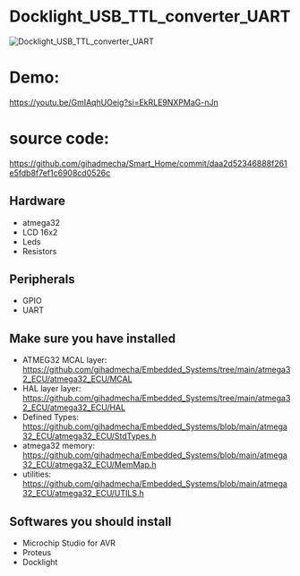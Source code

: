 # Docklight_USB_TTL_converter_UART

![Docklight_USB_TTL_converter_UART](https://github.com/gihadmecha/Docklight_USB_TTL_converter_UART/assets/19871755/d11288e2-c29f-467b-bdda-da7d44409bdf)

# Demo:
https://youtu.be/GmIAqhUOeig?si=EkRLE9NXPMaG-nJn

# source code:
https://github.com/gihadmecha/Smart_Home/commit/daa2d52346888f261e5fdb8f7ef1c6908cd0526c

## Hardware
- atmega32
- LCD 16x2
- Leds
- Resistors

## Peripherals
- GPIO
- UART

## Make sure you have installed
- ATMEG32 MCAL layer: https://github.com/gihadmecha/Embedded_Systems/tree/main/atmega32_ECU/atmega32_ECU/MCAL
- HAL layer layer: https://github.com/gihadmecha/Embedded_Systems/tree/main/atmega32_ECU/atmega32_ECU/HAL
- Defined Types: https://github.com/gihadmecha/Embedded_Systems/blob/main/atmega32_ECU/atmega32_ECU/StdTypes.h
- atmega32 memory: https://github.com/gihadmecha/Embedded_Systems/blob/main/atmega32_ECU/atmega32_ECU/MemMap.h
- utilities: https://github.com/gihadmecha/Embedded_Systems/blob/main/atmega32_ECU/atmega32_ECU/UTILS.h

## Softwares you should install
- Microchip Studio for AVR
- Proteus
- Docklight
